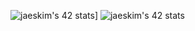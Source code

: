 ![jaeskim's 42 stats](https://badge42.vercel.app/api/v2/cl1qm6yyb004909l1b6picvja/stats?cursusId=21&coalitionId=122)]
![jaeskim's 42 stats](https://badge42.vercel.app/api/v2/cl1qm6yyb004909l1b6picvja/project/2361825)
